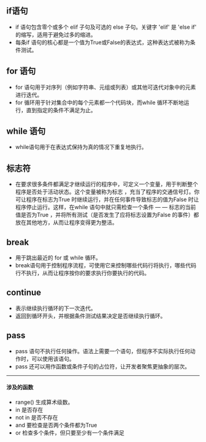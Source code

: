 ## if语句

- if 语句包含零个或多个 elif 子句及可选的 else 子句。关键字 'elif' 是 'else if' 的缩写，适用于避免过多的缩进。
- 每条if 语句的核心都是一个值为True或False的表达式，这种表达式被称为条件测试。
## for 语句

- for 语句用于对序列（例如字符串、元组或列表）或其他可迭代对象中的元素进行迭代。
- for 循环用于针对集合中的每个元素都一个代码块，而while 循环不断地运行，直到指定的条件不满足为止。
## while 语句

- while语句用于在表达式保持为真的情况下重复地执行。
## 标志符

- 在要求很多条件都满足才继续运行的程序中，可定义一个变量，用于判断整个程序是否处于活动状态。这个变量被称为标志 ，充当了程序的交通信号灯。你可让程序在标志为True 时继续运行，并在任何事件导致标志的值为False 时让程序停止运行。这样，在while 语句中就只需检查一个条件 — — 标志的当前值是否为True ，并将所有测试（是否发生了应将标志设置为False 的事件）都放在其他地方，从而让程序变得更为整洁。
## break

- 用于跳出最近的 for 或 while 循环。
- break语句用于控制程序流程，可使用它来控制哪些代码行将执行，哪些代码行不执行，从而让程序按你的要求执行你要执行的代码。
## continue

- 表示继续执行循环的下一次迭代。
- 返回到循环开头，并根据条件测试结果决定是否继续执行循环。
## pass

- pass 语句不执行任何操作。语法上需要一个语句，但程序不实际执行任何动作时，可以使用该语句。
- pass 还可以用作函数或条件子句的占位符，让开发者聚焦更抽象的层次。
---
#### 涉及的函数

- range() 生成算术级数。
- in 是否存在
- not in 是否不存在
- and 要检查是否两个条件都为True
- or 检查多个条件，但只要至少有一个条件满足